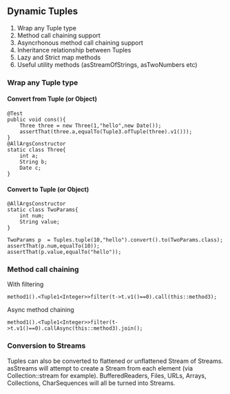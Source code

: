 ## Dynamic Tuples

1. Wrap any Tuple type
2. Method call chaining support
3. Asyncrhonous method call chaining support
4. Inheritance relationship between Tuples
5. Lazy and Strict map methods
6. Useful utility methods (asStreamOfStrings, asTwoNumbers etc)

### Wrap any Tuple type

#### Convert from Tuple (or Object)

    @Test
	public void cons(){
		Three three = new Three(1,"hello",new Date());
		assertThat(three.a,equalTo(Tuple3.ofTuple(three).v1()));
	}
	@AllArgsConstructor
	static class Three{
		int a;
		String b;
		Date c;
	}

#### Convert to Tuple (or Object)

    @AllArgsConstructor
	static class TwoParams{
		int num;
		String value;
	}
	
    TwoParams p  = Tuples.tuple(10,"hello").convert().to(TwoParams.class);
	assertThat(p.num,equalTo(10));
	assertThat(p.value,equalTo("hello"));

### Method call chaining

With filtering

    method1().<Tuple1<Integer>>filter(t->t.v1()==0).call(this::method3);
    

Async method chaining

	method1().<Tuple1<Integer>>filter(t->t.v1()==0).callAsync(this::method3).join();
	
### Conversion to Streams

Tuples can also be converted to flattened or unflattened Stream of Streams. asStreams will attempt to create a Stream from each element (via Collection::stream for example). BufferedReaders, Files, URLs, Arrays, Collections, CharSequences will all be turned into Streams.
      